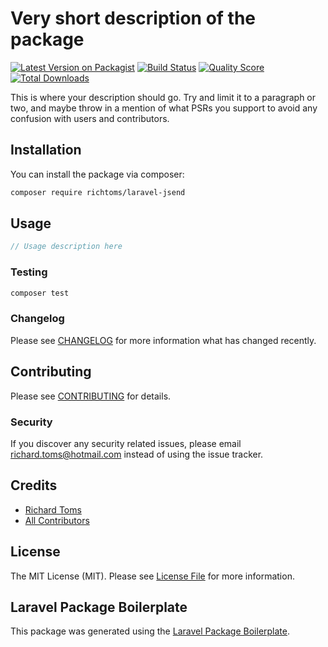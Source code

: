 # Very short description of the package

[![Latest Version on Packagist](https://img.shields.io/packagist/v/richtoms/laravel-jsend.svg?style=flat-square)](https://packagist.org/packages/richtoms/laravel-jsend)
[![Build Status](https://img.shields.io/travis/richtoms/laravel-jsend/master.svg?style=flat-square)](https://travis-ci.org/richtoms/laravel-jsend)
[![Quality Score](https://img.shields.io/scrutinizer/g/richtoms/laravel-jsend.svg?style=flat-square)](https://scrutinizer-ci.com/g/richtoms/laravel-jsend)
[![Total Downloads](https://img.shields.io/packagist/dt/richtoms/laravel-jsend.svg?style=flat-square)](https://packagist.org/packages/richtoms/laravel-jsend)

This is where your description should go. Try and limit it to a paragraph or two, and maybe throw in a mention of what PSRs you support to avoid any confusion with users and contributors.

## Installation

You can install the package via composer:

```bash
composer require richtoms/laravel-jsend
```

## Usage

``` php
// Usage description here
```

### Testing

``` bash
composer test
```

### Changelog

Please see [CHANGELOG](CHANGELOG.md) for more information what has changed recently.

## Contributing

Please see [CONTRIBUTING](CONTRIBUTING.md) for details.

### Security

If you discover any security related issues, please email richard.toms@hotmail.com instead of using the issue tracker.

## Credits

- [Richard Toms](https://github.com/richtoms)
- [All Contributors](../../contributors)

## License

The MIT License (MIT). Please see [License File](LICENSE.md) for more information.

## Laravel Package Boilerplate

This package was generated using the [Laravel Package Boilerplate](https://laravelpackageboilerplate.com).